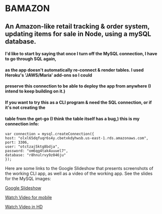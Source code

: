 # BAMAZON

## An Amazon-like retail tracking & order system, updating items for sale in Node, using a mySQL database.

#### I'd like to start by saying that once I turn off the MySQL connection, I have to go through SQL again,
#### as the app doesn't automatically re-connect & render tables. I used Heroku's 'JAWS/Maria' add-ons so I could
#### preserve this connection to be able to deploy the app from anywhere (I intend to keep building on it.) 

#### If you want to try this as a CLI program & need the SQL connection, or if it's not creating the
#### table from the get-go (I think the table itself has a bug,) this is my connection info:

```
var connection = mysql.createConnection({
host: "olxl65dqfuqr6s4y.cbetxkdyhwsb.us-east-1.rds.amazonaws.com",
port: 3306,
user: "otctzaj5ktg8bdja",
password: "om6qg4tak4uuuel7",
database: "r8hnulrvy9z046ju"
});

```
Here are some links to the Google Slideshow that presents screenshots of the working CLI app, as well as a video of the working app. See the slides for the MySQL images:

[Google Slideshow](https://docs.google.com/presentation/d/1Bm8BdWKBz_qvfBlBGRQ9gf1VYcVP1L__7sormKXwzes/edit?usp=sharing)

[Watch Video for mobile](https://drive.google.com/file/d/0B62xIHGJ328ZVnVxaVhuQnhHdDg/view?usp=sharing)

[Watch Video in HD](https://drive.google.com/file/d/0B62xIHGJ328ZN1ROUEc4VlJmeXM/view?usp=sharing) 
